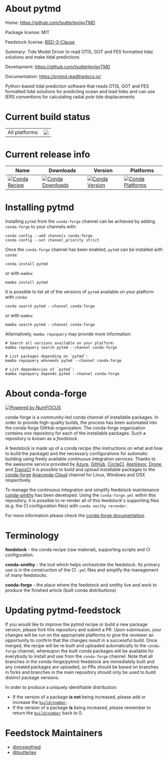 About pytmd
===========

Home: https://github.com/tsutterley/pyTMD

Package license: MIT

Feedstock license: [BSD-3-Clause](https://github.com/conda-forge/pytmd-feedstock/blob/main/LICENSE.txt)

Summary: Tide Model Driver to read OTIS, GOT and FES formatted tidal solutions and make tidal predictions

Development: https://github.com/tsutterley/pyTMD

Documentation: https://pytmd.readthedocs.io/

Python-based tidal prediction software that reads OTIS, GOT and FES formatted
tidal solutions for predicting ocean and load tides and can use IERS conventions
for calculating radial pole tide displacements


Current build status
====================


<table><tr><td>All platforms:</td>
    <td>
      <a href="https://dev.azure.com/conda-forge/feedstock-builds/_build/latest?definitionId=12826&branchName=main">
        <img src="https://dev.azure.com/conda-forge/feedstock-builds/_apis/build/status/pytmd-feedstock?branchName=main">
      </a>
    </td>
  </tr>
</table>

Current release info
====================

| Name | Downloads | Version | Platforms |
| --- | --- | --- | --- |
| [![Conda Recipe](https://img.shields.io/badge/recipe-pytmd-green.svg)](https://anaconda.org/conda-forge/pytmd) | [![Conda Downloads](https://img.shields.io/conda/dn/conda-forge/pytmd.svg)](https://anaconda.org/conda-forge/pytmd) | [![Conda Version](https://img.shields.io/conda/vn/conda-forge/pytmd.svg)](https://anaconda.org/conda-forge/pytmd) | [![Conda Platforms](https://img.shields.io/conda/pn/conda-forge/pytmd.svg)](https://anaconda.org/conda-forge/pytmd) |

Installing pytmd
================

Installing `pytmd` from the `conda-forge` channel can be achieved by adding `conda-forge` to your channels with:

```
conda config --add channels conda-forge
conda config --set channel_priority strict
```

Once the `conda-forge` channel has been enabled, `pytmd` can be installed with `conda`:

```
conda install pytmd
```

or with `mamba`:

```
mamba install pytmd
```

It is possible to list all of the versions of `pytmd` available on your platform with `conda`:

```
conda search pytmd --channel conda-forge
```

or with `mamba`:

```
mamba search pytmd --channel conda-forge
```

Alternatively, `mamba repoquery` may provide more information:

```
# Search all versions available on your platform:
mamba repoquery search pytmd --channel conda-forge

# List packages depending on `pytmd`:
mamba repoquery whoneeds pytmd --channel conda-forge

# List dependencies of `pytmd`:
mamba repoquery depends pytmd --channel conda-forge
```


About conda-forge
=================

[![Powered by
NumFOCUS](https://img.shields.io/badge/powered%20by-NumFOCUS-orange.svg?style=flat&colorA=E1523D&colorB=007D8A)](https://numfocus.org)

conda-forge is a community-led conda channel of installable packages.
In order to provide high-quality builds, the process has been automated into the
conda-forge GitHub organization. The conda-forge organization contains one repository
for each of the installable packages. Such a repository is known as a *feedstock*.

A feedstock is made up of a conda recipe (the instructions on what and how to build
the package) and the necessary configurations for automatic building using freely
available continuous integration services. Thanks to the awesome service provided by
[Azure](https://azure.microsoft.com/en-us/services/devops/), [GitHub](https://github.com/),
[CircleCI](https://circleci.com/), [AppVeyor](https://www.appveyor.com/),
[Drone](https://cloud.drone.io/welcome), and [TravisCI](https://travis-ci.com/)
it is possible to build and upload installable packages to the
[conda-forge](https://anaconda.org/conda-forge) [Anaconda-Cloud](https://anaconda.org/)
channel for Linux, Windows and OSX respectively.

To manage the continuous integration and simplify feedstock maintenance
[conda-smithy](https://github.com/conda-forge/conda-smithy) has been developed.
Using the ``conda-forge.yml`` within this repository, it is possible to re-render all of
this feedstock's supporting files (e.g. the CI configuration files) with ``conda smithy rerender``.

For more information please check the [conda-forge documentation](https://conda-forge.org/docs/).

Terminology
===========

**feedstock** - the conda recipe (raw material), supporting scripts and CI configuration.

**conda-smithy** - the tool which helps orchestrate the feedstock.
                   Its primary use is in the construction of the CI ``.yml`` files
                   and simplify the management of *many* feedstocks.

**conda-forge** - the place where the feedstock and smithy live and work to
                  produce the finished article (built conda distributions)


Updating pytmd-feedstock
========================

If you would like to improve the pytmd recipe or build a new
package version, please fork this repository and submit a PR. Upon submission,
your changes will be run on the appropriate platforms to give the reviewer an
opportunity to confirm that the changes result in a successful build. Once
merged, the recipe will be re-built and uploaded automatically to the
`conda-forge` channel, whereupon the built conda packages will be available for
everybody to install and use from the `conda-forge` channel.
Note that all branches in the conda-forge/pytmd-feedstock are
immediately built and any created packages are uploaded, so PRs should be based
on branches in forks and branches in the main repository should only be used to
build distinct package versions.

In order to produce a uniquely identifiable distribution:
 * If the version of a package **is not** being increased, please add or increase
   the [``build/number``](https://docs.conda.io/projects/conda-build/en/latest/resources/define-metadata.html#build-number-and-string).
 * If the version of a package **is** being increased, please remember to return
   the [``build/number``](https://docs.conda.io/projects/conda-build/en/latest/resources/define-metadata.html#build-number-and-string)
   back to 0.

Feedstock Maintainers
=====================

* [@mrsiegfried](https://github.com/mrsiegfried/)
* [@tsutterley](https://github.com/tsutterley/)


